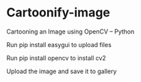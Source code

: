 # Cartoonify-image
Cartooning an Image using OpenCV – Python

Run pip install easygui to upload files 

Run pip install opencv to install cv2 

Upload the image and save it to gallery 

